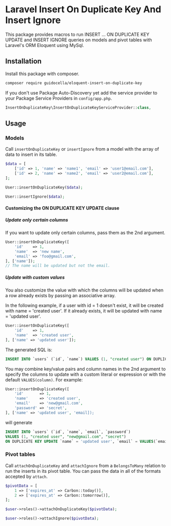 # Laravel Insert On Duplicate Key And Insert Ignore

This package provides macros to run INSERT ... ON DUPLICATE KEY UPDATE and INSERT IGNORE queries on models and pivot tables with Laravel's ORM Eloquent using MySql.

## Installation

Install this package with composer.

```sh
composer require guidocella/eloquent-insert-on-duplicate-key
```

If you don't use Package Auto-Discovery yet add the service provider to your Package Service Providers in `config/app.php`.

```php
InsertOnDuplicateKey\InsertOnDuplicateKeyServiceProvider::class,
```

## Usage

### Models

Call `insertOnDuplicateKey` or `insertIgnore` from a model with the array of data to insert in its table.

```php
$data = [
    ['id' => 1, 'name' => 'name1', 'email' => 'user1@email.com'],
    ['id' => 2, 'name' => 'name2', 'email' => 'user2@email.com'],
];

User::insertOnDuplicateKey($data);

User::insertIgnore($data);
```

#### Customizing the ON DUPLICATE KEY UPDATE clause

##### Update only certain columns

If you want to update only certain columns, pass them as the 2nd argument.

```php
User::insertOnDuplicateKey([
    'id'    => 1,
    'name'  => 'new name',
    'email' => 'foo@gmail.com',
], ['name']);
// The name will be updated but not the email.
```

##### Update with custom values

You also customize the value with which the columns will be updated when a row already exists by passing an associative array.

In the following example, if a user with id = 1 doesn't exist, it will be created with name = 'created user'. If it already exists, it will be updated with name = 'updated user'.

```php
User::insertOnDuplicateKey([
    'id'    => 1,
    'name'  => 'created user',
], ['name' => 'updated user']);
```

The generated SQL is:

```sql
INSERT INTO `users` (`id`, `name`) VALUES (1, "created user") ON DUPLICATE KEY UPDATE `name` = 'updated user'
```

You may combine key/value pairs and column names in the 2nd argument to specify the columns to update with a custom literal or expression or with the default `VALUES(column)`. For example:

```php
User::insertOnDuplicateKey([
    'id'       => 1,
    'name'     => 'created user',
    'email'    => 'new@gmail.com',
    'password' => 'secret',
], ['name' => 'updated user', 'email]);
```

will generate

```sql
INSERT INTO `users` (`id`, `name`, `email`, `password`)
VALUES (1, "created user", "new@gmail.com", "secret")
ON DUPLICATE KEY UPDATE `name` = 'updated user', `email` = VALUES(`email`)
```

### Pivot tables

Call `attachOnDuplicateKey` and `attachIgnore` from a `BelongsToMany` relation to run the inserts in its pivot table. You can pass the data in all of the formats accepted by `attach`.

```php
$pivotData = [
    1 => ['expires_at' => Carbon::today()],
    2 => ['expires_at' => Carbon::tomorrow()],
];

$user->roles()->attachOnDuplicateKey($pivotData);

$user->roles()->attachIgnore($pivotData);
```
